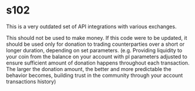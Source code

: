 # s102
This is a very outdated set of API integrations with various exchanges.

This should not be used to make money. If this code were to be updated, it should be used only for donation to trading counterparties over a short or longer duration, depending on set parameters. (e.g. Providing liquidity to your coin from the balance on your account with pl parameters adjusted to ensure sufficient amount of donation happens throughout each transaction. The larger the donation amount, the better and more predictable the behavior becomes, building trust in the community through your account transactions history)
